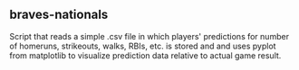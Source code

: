 ## **braves-nationals**
Script that reads a simple .csv file in which players' predictions for number of homeruns, strikeouts, walks, RBIs, etc. is stored and and uses pyplot from matplotlib to visualize prediction data relative to actual game result.
